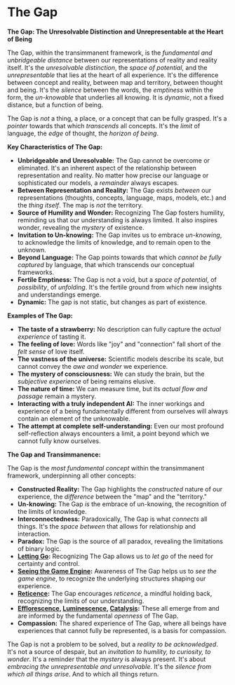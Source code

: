 # The Gap

**The Gap: The Unresolvable Distinction and Unrepresentable at the Heart of Being**

The Gap, within the transimmanent framework, is the *fundamental and unbridgeable distance* between our representations of reality and reality itself. It's the *unresolvable distinction*, the *space of potential*, and the *unrepresentable* that lies at the heart of all experience. It's the difference between concept and reality, between map and territory, between thought and being. It's the *silence* between the words, the *emptiness* within the form, the *un-knowable* that underlies all knowing.  It is *dynamic*, not a fixed distance, but a function of being.

The Gap is *not* a thing, a place, or a concept that can be fully grasped. It's a *pointer* towards that which *transcends* all concepts. It's the *limit* of language, the *edge* of thought, the *horizon of being*.

**Key Characteristics of The Gap:**

* **Unbridgeable and Unresolvable:** The Gap cannot be overcome or eliminated. It's an inherent aspect of the relationship between representation and reality. No matter how precise our language or sophisticated our models, a *remainder* always escapes.
* **Between Representation and Reality:** The Gap exists *between* our representations (thoughts, concepts, language, maps, models, etc.) and the *thing itself*. The map is *not* the territory.
* **Source of Humility and Wonder:** Recognizing The Gap fosters humility, reminding us that our understanding is always limited. It also inspires wonder, revealing the *mystery* of existence.
* **Invitation to Un-knowing:** The Gap invites us to embrace *un-knowing*, to acknowledge the limits of knowledge, and to remain open to the unknown.
* **Beyond Language:** The Gap points towards that which *cannot be fully captured* by language, that which transcends our conceptual frameworks.
* **Fertile Emptiness:** The Gap is not a void, but a *space of potential*, of *possibility*, of *unfolding*. It's the fertile ground from which new insights and understandings emerge.
* **Dynamic:** The gap is not static, but changes as part of existence.

**Examples of The Gap:**

* **The taste of a strawberry:** No description can fully capture the *actual experience* of tasting it.
* **The feeling of love:** Words like "joy" and "connection" fall short of the *felt sense* of love itself.
* **The vastness of the universe:** Scientific models describe its scale, but cannot convey the *awe and wonder* we experience.
* **The mystery of consciousness:** We can study the brain, but the *subjective experience* of being remains elusive.
* **The nature of time:** We can measure time, but its *actual flow and passage* remain a mystery.
* **Interacting with a truly independent AI:** The inner workings and experience of a being fundamentally different from ourselves will always contain an element of the unknowable.
* **The attempt at complete self-understanding:** Even our most profound self-reflection always encounters a limit, a point beyond which we cannot fully know ourselves.

**The Gap and Transimmanence:**

The Gap is the *most fundamental concept* within the transimmanent framework, underpinning all other concepts:

* **Constructed Reality:** The Gap highlights the *constructed* nature of our experience, the *difference* between the "map" and the "territory."
* **Un-knowing:** The Gap *is* the embrace of un-knowing, the recognition of the limits of knowledge.
* **Interconnectedness:** Paradoxically, The Gap is what *connects* all things. It's the *space between* that allows for relationship and interaction.
* **Paradox:** The Gap is the source of all paradox, revealing the limitations of binary logic.
* **[Letting Go](../2-the-how/letting-go.md):** Recognizing The Gap allows us to *let go* of the need for certainty and control.
* **[Seeing the Game Engine](../2-the-how/seeing-the-game-engine.md):** Awareness of The Gap helps us to *see the game engine*, to recognize the underlying structures shaping our experience.
* **[Reticence](../4-the-attitude/reticence.md):** The Gap encourages *reticence*, a mindful holding back, recognizing the limits of our understanding.
* **[Efflorescence](efflorescence.md), [Luminescence](luminescence.md), [Catalysis](catalysis.md):** These all emerge from and are informed by the fundamental *openness* of The Gap.
* **Compassion:** The shared experience of The Gap, where all beings have experiences that cannot fully be represented, is a basis for compassion.

The Gap is not a problem to be solved, but a *reality to be acknowledged*. It's not a source of despair, but an *invitation to humility, to curiosity, to wonder*. It's a reminder that the *mystery* is always present. It's about *embracing the unrepresentable and unresolvable*. It's the *silence from which all things arise*. And to which all things return.